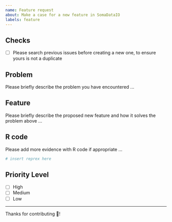 ```yaml
---
name: Feature request
about: Make a case for a new feature in SomaDataIO
labels: feature
---
```


## Checks
- [ ] Please search previous issues before creating a new
  one, to ensure yours is not a duplicate


## Problem
Please briefly describe the problem you have encountered ...


## Feature
Please briefly describe the proposed new feature and
how it solves the problem above ...


## R code
Please add more evidence with R code if appropriate ...

```r
# insert reprex here
```

## Priority Level
- [ ] High
- [ ] Medium
- [ ] Low

---

Thanks for contributing :partying_face:!

